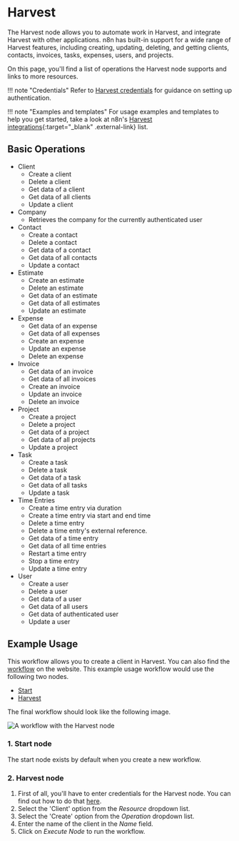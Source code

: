 # Harvest

The Harvest node allows you to automate work in Harvest, and integrate Harvest with other applications. n8n has built-in support for a wide range of Harvest features, including creating, updating, deleting, and getting clients, contacts, invoices, tasks, expenses, users, and projects. 

On this page, you'll find a list of operations the Harvest node supports and links to more resources.

!!! note "Credentials"
    Refer to [Harvest credentials](/integrations/builtin/credentials/harvest/) for guidance on setting up authentication. 

!!! note "Examples and templates"
    For usage examples and templates to help you get started, take a look at n8n's [Harvest integrations](https://n8n.io/integrations/harvest/){:target="_blank" .external-link} list.


## Basic Operations

* Client
    * Create a client
    * Delete a client
    * Get data of a client
    * Get data of all clients
    * Update a client
* Company
    * Retrieves the company for the currently authenticated user
* Contact
    * Create a contact
    * Delete a contact
    * Get data of a contact
    * Get data of all contacts
    * Update a contact
* Estimate
    * Create an estimate
    * Delete an estimate
    * Get data of an estimate
    * Get data of all estimates
    * Update an estimate
* Expense
    * Get data of an expense
    * Get data of all expenses
    * Create an expense
    * Update an expense
    * Delete an expense
* Invoice
    * Get data of an invoice
    * Get data of all invoices
    * Create an invoice
    * Update an invoice
    * Delete an invoice
* Project
    * Create a project
    * Delete a project
    * Get data of a project
    * Get data of all projects
    * Update a project
* Task
    * Create a task
    * Delete a task
    * Get data of a task
    * Get data of all tasks
    * Update a task
* Time Entries
    * Create a time entry via duration
    * Create a time entry via start and end time
    * Delete a time entry
    * Delete a time entry's external reference.
    * Get data of a time entry
    * Get data of all time entries
    * Restart a time entry
    * Stop a time entry
    * Update a time entry
* User
    * Create a user
    * Delete a user
    * Get data of a user
    * Get data of all users
    * Get data of authenticated user
    * Update a user

## Example Usage

This workflow allows you to create a client in Harvest. You can also find the [workflow](https://n8n.io/workflows/494) on the website. This example usage workflow would use the following two nodes.
- [Start](/integrations/builtin/core-nodes/n8n-nodes-base.start/)
- [Harvest]()

The final workflow should look like the following image.

![A workflow with the Harvest node](/_images/integrations/builtin/app-nodes/harvest/workflow.png)

### 1. Start node

The start node exists by default when you create a new workflow.

### 2. Harvest node

1. First of all, you'll have to enter credentials for the Harvest node. You can find out how to do that [here](/integrations/builtin/credentials/harvest/).
2. Select the 'Client' option from the *Resource* dropdown list.
3. Select the 'Create' option from the *Operation* dropdown list.
4. Enter the name of the client in the *Name* field.
5. Click on *Execute Node* to run the workflow.
